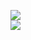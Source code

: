 [![](https://img.shields.io/badge/Made%20With-Github%20Spray-lightgrey.svg?style=for-the-badge&logo=github)](https://github.com/Annihil/github-spray#2273)  
[![](https://i.imgur.com/2DrTn0Z.gif)](https://github.com/Annihil/github-spray)